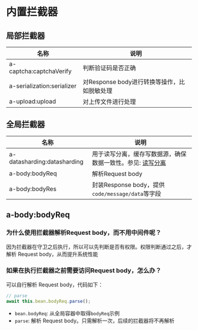# 内置拦截器

## 局部拦截器

|名称|说明|
|--|--|
|a-captcha:captchaVerify|判断验证码是否正确|
|a-serialization:serializer|对Response body进行转换等操作，比如脱敏处理|
|a-upload:upload|对上传文件进行处理|

## 全局拦截器

|名称|说明|
|--|--|
|a-datasharding:datasharding|用于读写分离，缓存写数据源，确保数据一致性。参见: [读写分离](../../../../cabloy/sharding.md)|
|a-body:bodyReq|解析Request body|
|a-body:bodyRes|封装Response body，提供`code/message/data`等字段|

## a-body:bodyReq

### 为什么使用拦截器解析Request body，而不用中间件呢？

因为拦截器在守卫之后执行，所以可以先判断是否有权限。权限判断通过之后，才解析 Request body，从而提升系统性能

### 如果在执行拦截器之前需要访问Request body，怎么办？

可以自行解析 Request body，代码如下：

``` typescript
// parse
await this.bean.bodyReq.parse();
```

- `bean.bodyReq`: 从全局容器中取得`bodyReq`示例
- `parse`: 解析 Request body。只需解析一次，后续的拦截器将不再解析
